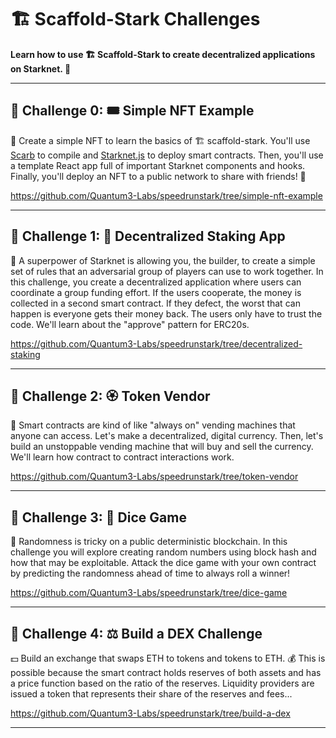 # 🏗 Scaffold-Stark Challenges

**Learn how to use 🏗 Scaffold-Stark to create decentralized applications on Starknet. 🚀**

---

## 🚩 Challenge 0: 🎟 Simple NFT Example

🎫 Create a simple NFT to learn the basics of 🏗 scaffold-stark. You'll use [Scarb](https://docs.swmansion.com/scarb/) to compile and [Starknet.js](https://www.starknetjs.com/) to deploy smart contracts. Then, you'll use a template React app full of important Starknet components and hooks. Finally, you'll deploy an NFT to a public network to share with friends! 🚀

<https://github.com/Quantum3-Labs/speedrunstark/tree/simple-nft-example>

---

## 🚩 Challenge 1: 🔏 Decentralized Staking App

🦸 A superpower of Starknet is allowing you, the builder, to create a simple set of rules that an adversarial group of players can use to work together. In this challenge, you create a decentralized application where users can coordinate a group funding effort. If the users cooperate, the money is collected in a second smart contract. If they defect, the worst that can happen is everyone gets their money back. The users only have to trust the code. We'll learn about the "approve" pattern for ERC20s.

<https://github.com/Quantum3-Labs/speedrunstark/tree/decentralized-staking>

---

## 🚩 Challenge 2: 🏵 Token Vendor

🤖 Smart contracts are kind of like "always on" vending machines that anyone can access. Let's make a decentralized, digital currency. Then, let's build an unstoppable vending machine that will buy and sell the currency. We'll learn how contract to contract interactions work.

<https://github.com/Quantum3-Labs/speedrunstark/tree/token-vendor>

---

## 🚩 Challenge 3: 🎲 Dice Game

🎰 Randomness is tricky on a public deterministic blockchain. In this challenge you will explore creating random numbers using block hash and how that may be exploitable. Attack the dice game with your own contract by predicting the randomness ahead of time to always roll a winner!

<https://github.com/Quantum3-Labs/speedrunstark/tree/dice-game>

---

## 🚩 Challenge 4: ⚖️ Build a DEX Challenge

💵 Build an exchange that swaps ETH to tokens and tokens to ETH. 💰 This is possible because the smart contract holds reserves of both assets and has a price function based on the ratio of the reserves. Liquidity providers are issued a token that represents their share of the reserves and fees...

<https://github.com/Quantum3-Labs/speedrunstark/tree/build-a-dex>

---
